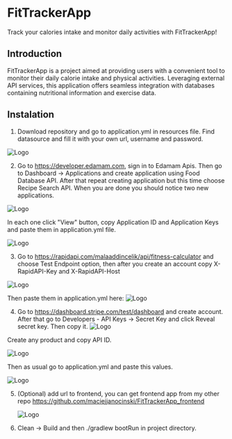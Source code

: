 # FitTrackerApp

Track your calories intake and monitor daily activities with FitTrackerApp!

## Introduction

FitTrackerApp is a project aimed at providing users with a convenient tool to monitor their daily calorie intake and physical activities.
Leveraging external API services, this application offers seamless integration with databases containing nutritional information and exercise data.

## Instalation

1. Download repository and go to application.yml in resources file. Find datasource and fill it with your own url, username and password.

![Logo](https://i.imgur.com/agi113F.jpg)


2. Go to https://developer.edamam.com, sign in to Edamam Apis. Then go to Dashboard -> Applications and create application using Food Database API.
After that repeat creating application but this time choose Recipe Search API. When you are done you should notice two new applications.

![Logo](https://i.imgur.com/iWyboBY.jpg)

In each one click "View" button, copy Application ID and Application Keys and paste them in application.yml file.

![Logo](https://i.imgur.com/PiQw9AE.jpg)


3.  Go to https://rapidapi.com/malaaddincelik/api/fitness-calculator and choose Test Endpoint option, then after you create an account
   copy X-RapidAPI-Key and X-RapidAPI-Host

![Logo](https://i.imgur.com/g3vokF1.jpg)

Then paste them in application.yml here: 
![Logo](https://i.imgur.com/DEpkWWC.jpg)


4. Go to https://dashboard.stripe.com/test/dashboard and create account. After that go to Developers - API Keys -> Secret Key
    and click Reveal secret key. Then copy it.
![Logo](https://i.imgur.com/2d2djJ1.jpg)

Create any product and copy API ID. 

![Logo](https://i.imgur.com/UWaTgJ6.png)

Then as usual go to application.yml and paste this values. 

![Logo](https://i.imgur.com/jE7lj3N.jpg)

5. (Optional) add url to frontend, you can get frontend app from my other repo https://github.com/maciejjanocinski/FitTrackerApp_frontend


   ![Logo](https://i.imgur.com/3x4C21R.jpg)

6. Clean -> Build and then ./gradlew bootRun in project directory.




